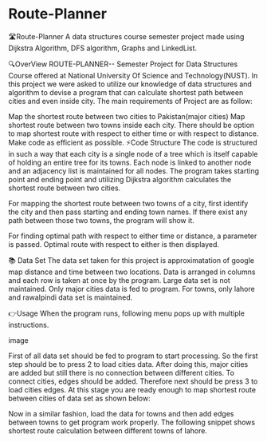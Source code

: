 # Route-Planner
🛣️Route-Planner
A data structures course semester project made using Dijkstra Algorithm, DFS algorithm, Graphs and LinkedList.

🔍OverView
ROUTE-PLANNER-- Semester Project for Data Structures Course offered at National University Of Science and Technology(NUST).
In this project we were asked to utilize our knowledge of data structures and algorithm to devise a program that can calculate shortest path between cities and even inside city. The main requirements of Project are as follow:

Map the shortest route between two cities to Pakistan(major cities)
Map shortest route between two towns inside each city.
There should be option to map shortest route with respect to either time or with respect to distance.
Make code as efficient as possible.
⚡Code Structure
The code is structured in such a way that each city is a single node of a tree which is itself capable of holding an entire tree for its towns. Each node is linked to another node and an adjacency list is maintained for all nodes. The program takes starting point and ending point and utilizing Dijkstra algorithm calculates the shortest route between two cities.

For mapping the shortest route between two towns of a city, first identify the city and then pass starting and ending town names. If there exist any path between those two towns, the program will show it.

For finding optimal path with respect to either time or distance, a parameter is passed. Optimal route with respect to either is then displayed.

📚 Data Set
The data set taken for this project is approximatation of google map distance and time between two locations. Data is arranged in columns and each row is taken at once by the program.
Large data set is not maintained. Only major cities data is fed to program. For towns, only lahore and rawalpindi data set is maintained.

👉Usage
When the program runs, following menu pops up with multiple instructions.

image

First of all data set should be fed to program to start processing. So the first step should be to press 2 to load cities data. After doing this, major cities are added but still there is no connection between different cities. To connect cities, edges should be added. Therefore next should be press 3 to load cities edges. At this stage you are ready enough to map shortest route between cities of data set as shown below:


Now in a similar fashion, load the data for towns and then add edges between towns to get program work properly. The following snippet shows shortest route calculation between different towns of lahore.
